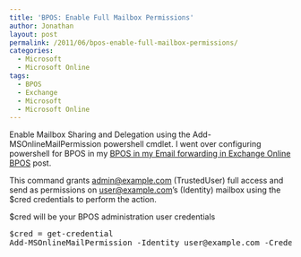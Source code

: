 ```yaml
---
title: 'BPOS: Enable Full Mailbox Permissions'
author: Jonathan
layout: post
permalink: /2011/06/bpos-enable-full-mailbox-permissions/
categories:
  - Microsoft
  - Microsoft Online
tags:
  - BPOS
  - Exchange
  - Microsoft
  - Microsoft Online
---
```

Enable Mailbox Sharing and Delegation using the Add-MSOnlineMailPermission powershell cmdlet. I went over configuring powershell for BPOS in my <a href="http://elderec.org/2011/06/email-forwarding-in-exchange-online-bpos/" alt="Email forwarding in Exchange Online BPOS">BPOS in my Email forwarding in Exchange Online BPOS</a> post.

This command grants admin@example.com (TrustedUser) full access and send as permissions on user@example.com’s (Identity) mailbox using the $cred credentials to perform the action.

$cred will be your BPOS administration user credentials

<pre>$cred = get-credential
Add-MSOnlineMailPermission -Identity user@example.com -Credential $cred -TrustedUser admin@example.com –GrantFullAccess True –GrantSendAs True
</pre>